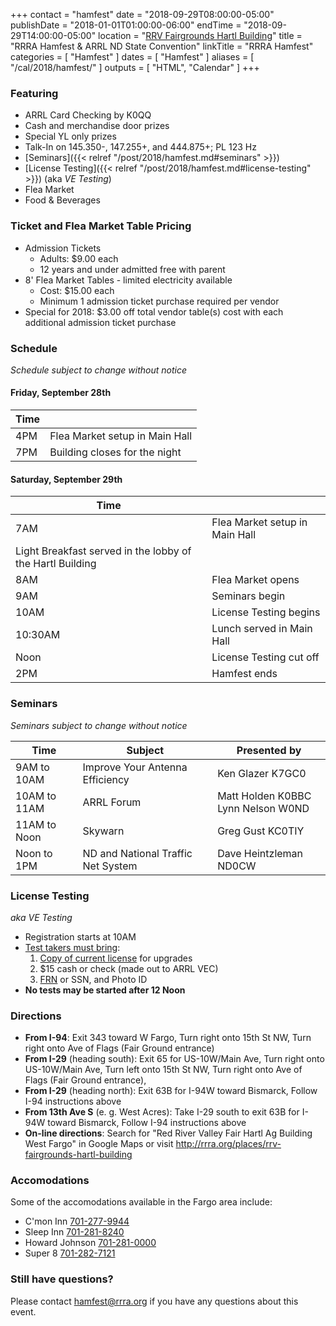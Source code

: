 +++
contact = "hamfest"
date = "2018-09-29T08:00:00-05:00"
publishDate = "2018-01-01T01:00:00-06:00"
endTime	 = "2018-09-29T14:00:00-05:00"
location = "[RRV Fairgrounds Hartl Building](/places/rrv-fairgrounds-hartl-building)"
title = "RRRA Hamfest & ARRL ND State Convention"
linkTitle = "RRRA Hamfest"
categories = [ "Hamfest" ]
dates = [ "Hamfest" ]
aliases = [ "/cal/2018/hamfest/" ]
outputs = [ "HTML", "Calendar" ]
+++
### Featuring

* ARRL Card Checking by K0QQ
* Cash and merchandise door prizes
* Special YL only prizes
* Talk-In on 145.350-, 147.255+, and 444.875+; PL 123 Hz
* [Seminars]({{< relref "/post/2018/hamfest.md#seminars" >}})
* [License Testing]({{< relref "/post/2018/hamfest.md#license-testing" >}}) (aka *VE Testing*)
* Flea Market
* Food & Beverages

### Ticket and Flea Market Table Pricing
* Admission Tickets
    * Adults: $9.00 each
    * 12 years and under admitted free with parent
* 8' Flea Market Tables - limited electricity available
    * Cost: $15.00 each
    * Minimum 1 admission ticket purchase required per vendor
* Special for 2018: $3.00 off total vendor table(s) cost with each additional admission ticket purchase

### Schedule

*Schedule subject to change without notice*

#### Friday, September 28th

Time |      |
-----|------|
4PM | Flea Market setup in Main Hall
7PM | Building closes for the night

#### Saturday, September 29th

Time |      |
-----|------|
7AM | Flea Market setup in Main Hall
 | Light Breakfast served in the lobby of the Hartl Building
8AM | Flea Market opens
9AM | Seminars begin
10AM | License Testing begins
10:30AM | Lunch served in Main Hall
Noon | License Testing cut off
2PM | Hamfest ends

### Seminars

*Seminars subject to change without notice*

Time | Subject | Presented by
-----|---------|-------------
9AM to 10AM | Improve Your Antenna Efficiency | Ken Glazer K7GC0
10AM to 11AM | ARRL Forum | Matt Holden K0BBC<br />Lynn Nelson W0ND
11AM to Noon | Skywarn | Greg Gust KC0TIY
Noon to 1PM | ND and National Traffic Net System | Dave Heintzleman ND0CW

### License Testing

*aka VE Testing*

* Registration starts at 10AM
* [Test takers must bring](http://www.arrl.org/what-to-bring-to-an-exam-session):
    1. [Copy of current license](http://www.arrl.org/obtain-license-copy) for upgrades
    1. $15 cash or check (made out to ARRL VEC)
    1.  [FRN](https://www.fcc.gov/wireless/support/universal-licensing-system-uls-resources/new-users-guide-getting-started-universal) or SSN, and Photo ID
* **No tests may be started after 12 Noon**

### Directions

* **From I-94**: Exit 343 toward W Fargo, Turn right onto 15th St NW, Turn right onto Ave of Flags (Fair Ground entrance)
* **From I-29** (heading south): Exit 65 for US-10W/Main Ave, Turn right onto US-10W/Main Ave, Turn left onto 15th St NW, Turn right onto Ave of Flags (Fair Ground entrance),
* **From I-29** (heading north): Exit 63B for I-94W toward Bismarck, Follow I-94 instructions above
* **From 13th Ave S** (e. g. West Acres): Take I-29 south to exit 63B for I-94W toward Bismarck, Follow I-94 instructions above
* **On-line directions**: Search for "Red River Valley Fair Hartl Ag Building West Fargo" in Google Maps or visit http://rrra.org/places/rrv-fairgrounds-hartl-building

### Accomodations

Some of the accomodations available in the Fargo area include:

* C'mon Inn [701-277-9944](tel:701-277-9944)
* Sleep Inn [701-281-8240](tel:701-281-8240)
* Howard Johnson [701-281-0000](tel:701-281-0000)
* Super 8 [701-282-7121](tel:701-282-7121)

### Still have questions?

Please contact [hamfest@rrra.org](mailto:hamfest@rrra.org) if you have any questions about this event.

<!--
### Hamfest Flyer

<img src="https://farm5.staticflickr.com/4405/36233657494_8edcbb4979_z.jpg" alt="2017-rrra-hamfest-flyer-page-1">
-->
